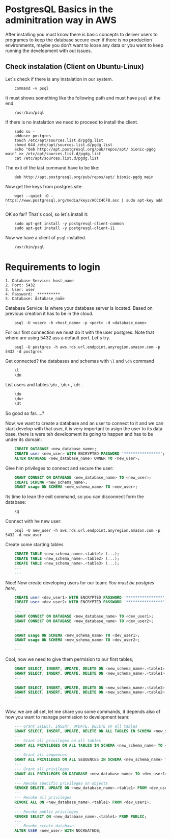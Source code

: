 # PostgresQL Basics in the adminitration way in AWS

After installing you must know there is basic concepts to deliver users to programes to keep the database secure even if there is no production environments, maybe you don't want to loose any data or you want to keep running the development with out issues.

## Check instalation (Client on Ubuntu-Linux)

Let´s check if there is any instalation in our system.

```shell
    command -v psql
```

It must shows something like the following path and must have ``` psql ``` at the end.
```shell
    /usr/bin/psql
```

If there is no instalation we need to proceed to install the client.
```shell
    sudo su -
    adduser postgres
    touch /etc/apt/sources.list.d/pgdg.list
    chmod 644 /etc/apt/sources.list.d/pgdg.list
    echo "deb http://apt.postgresql.org/pub/repos/apt/ bionic-pgdg main" >> /etc/apt/sources.list.d/pgdg.list
    cat /etc/apt/sources.list.d/pgdg.list
```

The exit of the last command have to be like:

```shell
    deb http://apt.postgresql.org/pub/repos/apt/ bionic-pgdg main
```

Now get the keys from postgres site:
```shell
    wget --quiet -O - https://www.postgresql.org/media/keys/ACCC4CF8.asc | sudo apt-key add -
```

OK so far? That´s cool, so let´s install it:

```shell
    sudo apt-get install -y postgresql-client-common
    sudo apt-get install -y postgresql-client-11
```

Now we have a client of ``` psql ``` installed.
```shell
    /usr/bin/psql
```

# Requirements to login 

    1. Database Service: host_name  
    2. Port: 5432
    3. User: user
    4. Password: _**********_
    5. Database: database_name

Database Service: Is where your database server is located. Based on previous creation it has to be in the cloud. 

```shell
    psql -U <user> -h <host_name> -p <port> -d <database_name>
```

For our first connection we must do it with the user postgres. Note that where are using 5432 ass a default port. Let's try.

```shell
    psql -U postgres -h aws.rds.url.endpoint.anyregion.amazon.com -p 5432 -d postgres
```

Get connected? the databases and schemas with ``` \l ``` and ``` \dn ``` command

```sql
    \l
    \dn
```

List users and tables ``` \du ``` , ``` \du+ ``` , ``` \dt ``` .

```sql
    \du 
    \du+
    \dt
```

So good so far.....?

Now, we want to create a database and an user to connect to it and we can start develop with that user, it is very important to asign the user to its data base, there is were teh development its going to happen and has to be under its domain:

```sql
    CREATE DATABASE <new_database_name>;
    CREATE user <new_user> WITH ENCRYPTED PASSWORD '****************';
    ALTER DATABASE <new_database_name> OWNER TO <new_user>;
```

Give him privileges to connect and secure the user:

```sql
    GRANT CONNECT ON DATABASE <new_database_name> TO <new_user>;
    CREATE SCHEMA <new_schema_name>;
    GRANT usage ON SCHEMA <new_schema_name> TO <new_user>;
```

Its time to lean the exit command, so you can disconnect form the database:

```sql
    \q
```

Connect with he new user:

```shell
    psql -U new_user -h aws.rds.url.endpoint.anyregion.amazon.com -p 5432 -d new_user
```

Create some starting tables

```sql
    CREATE TABLE <new_schema_name>.<table1> (...);
    CREATE TABLE <new_schema_name>.<table2> (...);
    CREATE TABLE <new_schema_name>.<table3> (...);
    ---
    ---
```

Nice! Now create developing users for our team: *You must be postgres here*, 

```sql
    CREATE user <dev_user1> WITH ENCRYPTED PASSWORD '****************';
    CREATE user <dev_user2> WITH ENCRYPTED PASSWORD '****************';
    ---
    ---
    GRANT CONNECT ON DATABASE <new_database_name> TO <dev_user1>;
    GRANT CONNECT ON DATABASE <new_database_name> TO <dev_user2>;
    ---
    ---
    GRANT usage ON SCHEMA <new_schema_name> TO <dev_user1>;
    GRANT usage ON SCHEMA <new_schema_name> TO <dev_user2>;
    ---
    ---
```

Cool, now we need to give them permision to our first tables;

```sql
    GRANT SELECT, INSERT, UPDATE, DELETE ON <new_schema_name>.<table1> TO <dev_user1>;
    GRANT SELECT, INSERT, UPDATE, DELETE ON <new_schema_name>.<table1> TO <dev_user2>;
    ---
    ---
    GRANT SELECT, INSERT, UPDATE, DELETE ON <new_schema_name>.<table2> TO <dev_user1>;
    GRANT SELECT, INSERT, UPDATE, DELETE ON <new_schema_name>.<table2> TO <dev_user2>;
    ---
    ---
```

Wow, we are all set, let me share you some commands, it depends also of how you want to manage permission to development team: 

```sql
    --- Grant SELECT, INSERT, UPDATE, DELETE on all tables
    GRANT SELECT, INSERT, UPDATE, DELETE ON ALL TABLES IN SCHEMA <new_schema_name> TO <dev_user1>;
    ---
    --- Grant all privileges on all tables
    GRANT ALL PRIVILEGES ON ALL TABLES IN SCHEMA <new_schema_name> TO <dev_user1>;
    --- 
    --- Grant all sequences
    GRANT ALL PRIVILEGES ON ALL SEQUENCES IN SCHEMA <new_schema_name> TO <dev_user1>;
    ---
    --- Grant all privileges
    GRANT ALL PRIVILEGES ON DATABASE <new_database_name> TO <dev_user1>;
    --- 
    --- Revoke specific privileges on objects
    REVOKE DELETE, UPDATE ON <new_database_name>.<table1> FROM <dev_user1>;
    --- 
    --- Revoke all privileges
    REVOKE ALL ON <new_database_name>.<table1> FROM <dev_user1>;
    --- 
    --- Revoke public privileges
    REVOKE SELECT ON <new_database_name>.<table1> FROM PUBLIC;
    --- 
    --- Revoke create database
    ALTER USER <new_user> WITH NOCREATEDB;
```

